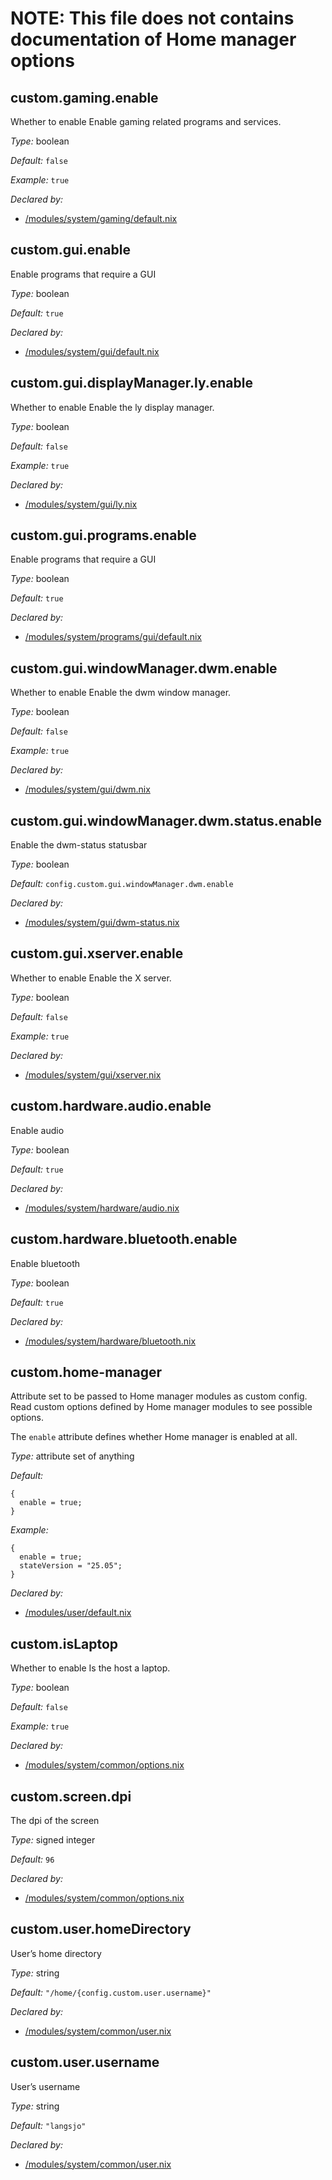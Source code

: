 # NOTE: This file does not contains documentation of Home manager options
## custom\.gaming\.enable

Whether to enable Enable gaming related programs and services\.



*Type:*
boolean



*Default:*
` false `



*Example:*
` true `

*Declared by:*
 - [/modules/system/gaming/default\.nix](/modules/system/gaming/default.nix)



## custom\.gui\.enable



Enable programs that require a GUI



*Type:*
boolean



*Default:*
` true `

*Declared by:*
 - [/modules/system/gui/default\.nix](/modules/system/gui/default.nix)



## custom\.gui\.displayManager\.ly\.enable



Whether to enable Enable the ly display manager\.



*Type:*
boolean



*Default:*
` false `



*Example:*
` true `

*Declared by:*
 - [/modules/system/gui/ly\.nix](/modules/system/gui/ly.nix)



## custom\.gui\.programs\.enable



Enable programs that require a GUI



*Type:*
boolean



*Default:*
` true `

*Declared by:*
 - [/modules/system/programs/gui/default\.nix](/modules/system/programs/gui/default.nix)



## custom\.gui\.windowManager\.dwm\.enable



Whether to enable Enable the dwm window manager\.



*Type:*
boolean



*Default:*
` false `



*Example:*
` true `

*Declared by:*
 - [/modules/system/gui/dwm\.nix](/modules/system/gui/dwm.nix)



## custom\.gui\.windowManager\.dwm\.status\.enable



Enable the dwm-status statusbar



*Type:*
boolean



*Default:*
` config.custom.gui.windowManager.dwm.enable `

*Declared by:*
 - [/modules/system/gui/dwm-status\.nix](/modules/system/gui/dwm-status.nix)



## custom\.gui\.xserver\.enable



Whether to enable Enable the X server\.



*Type:*
boolean



*Default:*
` false `



*Example:*
` true `

*Declared by:*
 - [/modules/system/gui/xserver\.nix](/modules/system/gui/xserver.nix)



## custom\.hardware\.audio\.enable



Enable audio



*Type:*
boolean



*Default:*
` true `

*Declared by:*
 - [/modules/system/hardware/audio\.nix](/modules/system/hardware/audio.nix)



## custom\.hardware\.bluetooth\.enable



Enable bluetooth



*Type:*
boolean



*Default:*
` true `

*Declared by:*
 - [/modules/system/hardware/bluetooth\.nix](/modules/system/hardware/bluetooth.nix)



## custom\.home-manager



Attribute set to be passed to Home manager modules as custom config\.
Read custom options defined by Home manager modules to see possible options\.

The ` enable ` attribute defines whether Home manager is enabled at all\.



*Type:*
attribute set of anything



*Default:*

```
{
  enable = true;
}
```



*Example:*

```
{
  enable = true;
  stateVersion = "25.05";
}
```

*Declared by:*
 - [/modules/user/default\.nix](/modules/user/default.nix)



## custom\.isLaptop



Whether to enable Is the host a laptop\.



*Type:*
boolean



*Default:*
` false `



*Example:*
` true `

*Declared by:*
 - [/modules/system/common/options\.nix](/modules/system/common/options.nix)



## custom\.screen\.dpi



The dpi of the screen



*Type:*
signed integer



*Default:*
` 96 `

*Declared by:*
 - [/modules/system/common/options\.nix](/modules/system/common/options.nix)



## custom\.user\.homeDirectory



User’s home directory



*Type:*
string



*Default:*
` "/home/{config.custom.user.username}" `

*Declared by:*
 - [/modules/system/common/user\.nix](/modules/system/common/user.nix)



## custom\.user\.username



User’s username



*Type:*
string



*Default:*
` "langsjo" `

*Declared by:*
 - [/modules/system/common/user\.nix](/modules/system/common/user.nix)


